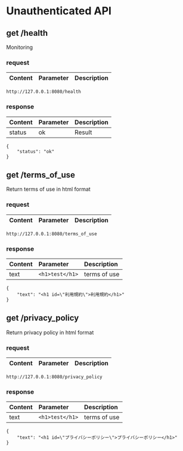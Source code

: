 # Unauthenticated API

## get /health

Monitoring

### request

Content | Parameter | Description
:--|:--|:--

```
http://127.0.0.1:8080/health
```

### response

Content | Parameter | Description
:--|:--|:--
status | ok | Result


```
{
    "status": "ok"
}
```

## get /terms_of_use

Return terms of use in html format

### request

Content | Parameter | Description
:--|:--|:--

```
http://127.0.0.1:8080/terms_of_use
```

### response

Content | Parameter | Description
:--|:--|:--
text | `<h1>test</h1>` | terms of use


```
{
    "text": "<h1 id=\"利用規約\">利用規約</h1>"
}
```

## get /privacy_policy

Return privacy policy in html format

### request

Content | Parameter | Description
:--|:--|:--

```
http://127.0.0.1:8080/privacy_policy
```

### response

Content | Parameter | Description
:--|:--|:--
text | `<h1>test</h1>` | terms of use

```
{
    "text": "<h1 id=\"プライバシーポリシー\">プライバシーポリシー</h1>"
}
```